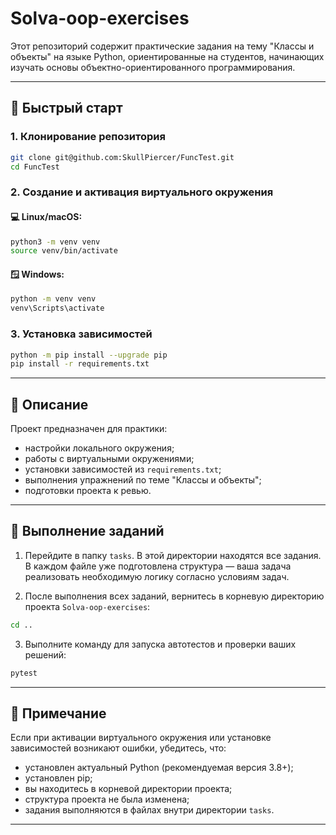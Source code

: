 # Solva-oop-exercises

Этот репозиторий содержит практические задания на тему "Классы и объекты" на языке Python, ориентированные на студентов, начинающих изучать основы объектно-ориентированного программирования.

---

## 🚀 Быстрый старт

### 1. Клонирование репозитория

```bash
git clone git@github.com:SkullPiercer/FuncTest.git
cd FuncTest
```

### 2. Создание и активация виртуального окружения

#### 💻 Linux/macOS:

```bash
python3 -m venv venv
source venv/bin/activate
```

#### 🪟 Windows:

```bash
python -m venv venv
venv\Scripts\activate
```

### 3. Установка зависимостей

```bash
python -m pip install --upgrade pip
pip install -r requirements.txt
```

---

## 🧾 Описание

Проект предназначен для практики:

- настройки локального окружения;
- работы с виртуальными окружениями;
- установки зависимостей из `requirements.txt`;
- выполнения упражнений по теме "Классы и объекты";
- подготовки проекта к ревью.

---

## 🧠 Выполнение заданий

1. Перейдите в папку `tasks`. В этой директории находятся все задания.  
   В каждом файле уже подготовлена структура — ваша задача реализовать необходимую логику согласно условиям задач.

2. После выполнения всех заданий, вернитесь в корневую директорию проекта `Solva-oop-exercises`:

```bash
cd ..
```

3. Выполните команду для запуска автотестов и проверки ваших решений:

```bash
pytest
```

---

## 📌 Примечание

Если при активации виртуального окружения или установке зависимостей возникают ошибки, убедитесь, что:

- установлен актуальный Python (рекомендуемая версия 3.8+);
- установлен pip;
- вы находитесь в корневой директории проекта;
- структура проекта не была изменена;
- задания выполняются в файлах внутри директории `tasks`.

---